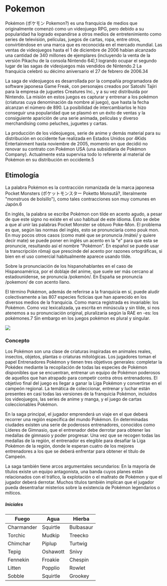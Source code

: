 # Pokemon
 
Pokémon (ポケモン Pokemon?) es una franquicia de medios que originalmente comenzó como un videojuego RPG, pero debido a su popularidad ha logrado expandirse a otros medios de entretenimiento como series de televisión, películas, juegos de cartas, ropa, entre otros, convirtiéndose en una marca que es reconocida en el mercado mundial. Las ventas de videojuegos hasta el 1 de diciembre de 2006 habían alcanzado una cantidad de 340 millones de ejemplares (incluyendo la venta de la versión Pikachu de la consola Nintendo 64),1​ logrando ocupar el segundo lugar de las sagas de videojuegos más vendidos de Nintendo.2​ La franquicia celebró su décimo aniversario el 27 de febrero de 2006.3​4​

La saga de videojuegos es desarrollada por la compañía programadora de software japonesa Game Freak, con personajes creados por Satoshi Tajiri para la empresa de juguetes Creatures Inc., y a su vez distribuida por Nintendo. La misión en estos juegos es capturar y entrenar a los pokémon (criaturas cuya denominación da nombre al juego), que hasta la fecha alcanzan el número de 890. La posibilidad de intercambiarlos le hizo conseguir una popularidad que se plasmó en un éxito de ventas y la consiguiente aparición de una serie animada, películas y diverso merchandising como peluches, juguetes y cartas.

La producción de los videojuegos, serie de anime y demás material para su distribución en occidente fue realizada en Estados Unidos por 4Kids Entertainment hasta noviembre de 2005, momento en que decidió no renovar su contrato con Pokémon USA (una subsidiaria de Pokémon Company). Actualmente esta supervisa todo lo referente al material de Pokémon en su distribución en occidente.5​

## Etimología

La palabra Pokémon es la contracción romanizada de la marca japonesa Pocket Monsters (ポケットモンスター Poketto Monsutā?, literalmente "monstruos de bolsillo"), como tales contracciones son muy comunes en Japón.6​

En inglés, la palabra se escribe Pokémon con tilde en acento agudo, a pesar de que este signo no existe en el uso habitual de este idioma. Esto se debe a que al unir las palabras Pocket Monster se obtuvo Poke-Mon. El problema es que, según las normas del inglés, esto se pronunciaría como pouk mon. En muy pocos otros casos (como maté que se pronuncia /mátei/ y quiere decir mate) se puede poner en inglés un acento en la "e" para que esta se pronuncie, resultando así el nombre "Pokémon". En español se puede usar la transcripción rōmaji que prescinde del acento por razones ortográficas, si bien en el uso comercial habitualmente aparece usando tilde.

Sobre la pronunciación de los hispanohablantes en el caso de Hispanoamérica, por el doblaje del anime, que suele ser más cercano al estadounidense, se pronuncia /pokemón/. En España se pronuncia /pokemon/ de con acento llano.

El término Pokémon, además de referirse a la franquicia en sí, puede aludir colectivamente a las 807 especies ficticias que han aparecido en los diversos medios de la franquicia. Como marca registrada es invariable: los Pokémon. Como voz lexicalizada, ya escrita en minúscula y sin tilde, si nos atenemos a su pronunciación original, pluralizaría según la RAE en -es: los pokémones.7​ Sin embargo en los juegos pokémon es plural y singular.



![](https://upload.wikimedia.org/wikipedia/commons/thumb/a/a0/TOYOTA_ist_Pikachu_Car.jpg/200px-TOYOTA_ist_Pikachu_Car.jpg)


### Concepto
Los Pokémon son una clase de criaturas inspiradas en animales reales, insectos, objetos, plantas o criaturas mitológicas. Los jugadores toman el papel Entrenadores Pokémon y tienen tres objetivos generales: completar la Pokédex mediante la recopilación de todas las especies de Pokémon disponibles que se encuentran, entrenar un equipo de Pokémon poderosos de aquellos que han atrapado para competir contra otros entrenadores. El objetivo final del juego es llegar a ganar la Liga Pokémon y convertirse en el campeón regional. La temática de coleccionar, entrenar y luchar están presentes en casi todas las versiones de la franquicia Pokémon, incluidos los videojuegos, las series de anime y manga, y el juego de cartas coleccionables Pokémon.

En la saga principal, el jugador emprenderá un viaje en el que deberá recorrer una región específica del mundo Pokémon. En determinadas ciudades existen una serie de poderosos entrenadores, conocidos como Líderes de Gimnasio, que el entrenador debe derrotar para obtener las medallas de gimnasio y poder progresar. Una vez que se recogen todas las medallas de la región, el entrenador es elegible para desafiar la Liga Pokémon de la región, donde le esperan cuatro de los mejores entrenadores a los que se deberá enfrentar para obtener el título de Campeón.

La saga también tiene arcos argumentales secundarios: En la mayoría de títulos existe un equipo antagonista, una banda cuyos planes están relacionados con el tráfico, la explotación o el maltrato de Pokémon y que el jugador deberá derrotar. Muchos títulos también implican que el jugador pueda desentrañar misterios sobre la existencia de Pokémon legendarios o míticos.




##### Iniciales

| Fuego| Agua| Hierba|
| ----- | ---- | ---- |
| Charmander | Squirtle | Bulbasaur |
| Torchic  | Mudkip | Treecko |
| Chimchar  | Piplup | Turtwig |
| Tepig  | Oshawott | Snivy |
| Fennekin  | Froakie | Chespin |
| Litten  | Popplio | Rowlet |
| Sobble   | Squirtle | Grookey |